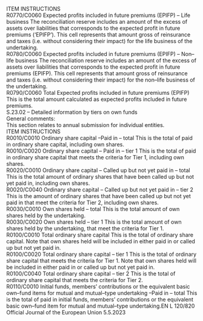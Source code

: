  
ITEM  INSTRUCTIONS  
R0770/C0060  Expected profits included in 
future premiums (EPIFP) – Life 
business  The reconciliation reserve includes an amount of the excess of assets over 
liabilities that corresponds to the expected profit in future premiums (‘EPIFP’). 
This cell represents that amount gross of reinsurance and taxes (i.e. without 
considering their impact) for the life business of the undertaking.  
R0780/C0060  Expected profits included in 
future premiums (EPIFP) – 
Non– life business  The reconciliation reserve includes an amount of the excess of assets over 
liabilities that corresponds to the expected profit in future premiums (EPIFP). 
This cell represents that amount gross of reinsurance and taxes (i.e. without 
considering their impact) for the non–life business of the undertaking.  
R0790/C0060  Total Expected profits included 
in future premiums (EPIFP)  This is the total amount calculated as expected profits included in future 
premiums.  
S.23.02 – Detailed information by tiers on own funds  
General comments:  
This section relates to annual submission for individual entities.  
ITEM  INSTRUCTIONS  
R0010/C0010  Ordinary share capital –Paid in 
– total  This is the total of paid in ordinary share capital, including own shares.  
R0010/C0020  Ordinary share capital – Paid 
in – tier 1  This is the total of paid in ordinary share capital that meets the criteria for Tier 1, 
including own shares.  
R0020/C0010  Ordinary share capital – Called 
up but not yet paid in – total  This is the total amount of ordinary shares that have been called up but not yet 
paid in, including own shares.  
R0020/C0040  Ordinary share capital – Called 
up but not yet paid in – tier 2  This is the amount of ordinary shares that have been called up but not yet paid in 
that meet the criteria for Tier 2, including own shares.  
R0030/C0010  Own shares held – total  This is the total amount of own shares held by the undertaking.  
R0030/C0020  Own shares held – tier 1  This is the total amount of own shares held by the undertaking, that meet the 
criteria for Tier 1.  
R0100/C0010  Total ordinary share capital  This is the total of ordinary share capital. Note that own shares held will be 
included in either paid in or called up but not yet paid in.  
R0100/C0020  Total ordinary share capital – 
tier 1  This is the total of ordinary share capital that meets the criteria for Tier 1. Note 
that own shares held will be included in either paid in or called up but not yet 
paid in.  
R0100/C0040  Total ordinary share capital – 
tier 2  This is the total of ordinary share capital that meets the criteria for Tier 2.  
R0110/C0010  Initial funds, members’ 
contributions or the equivalent 
basic own–fund items for 
mutual and mutual–type 
undertaking –Paid in – total  This is the total of paid in initial funds, members’ contributions or the equivalent 
basic own–fund item for mutual and mutual–type undertaking.EN  L 120/820 Official Journal of the European Union 5.5.2023